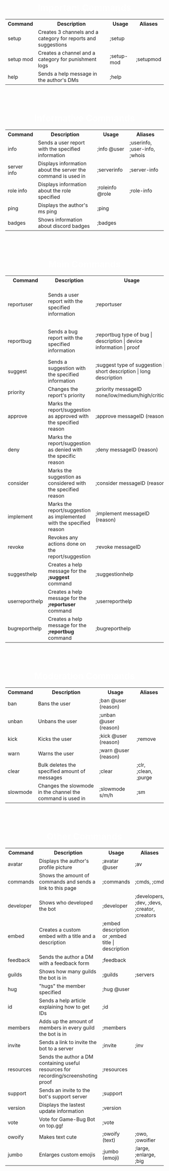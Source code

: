 <center><h1 style="color: #FFFFFF">Important Commands</h1></center>

<center><table style="width: 100%">
  
<tbody><tr>
<th>Command</th>
<th>Description</th>
<th>Usage</th>
<th>Aliases</th>
</tr>
        
<tr>
<td>setup
</td><td>Creates 3 channels and a category for reports and suggestions
</td><td>;setup
</td><td>
</td></tr>
        
<tr>
<td>setup mod
</td><td>Creates a channel and a category for punishment logs
</td><td>;setup-mod
</td><td>;setupmod
</td></tr>
        
<tr>
<td>help
</td><td>Sends a help message in the author's DMs
</td><td>;help
</td><td>
</td></tr>

</tbody></table></center>

<br>
<br>

<center><h1 style="color: #FFFFFF">Informative Commands</h1></center>

<center><table style="width: 100%">

<tbody><tr>
<th>Command</th>
<th>Description</th>
<th>Usage</th>
<th>Aliases</th>
</tr>
  
<tr>
<td>info
</td><td>Sends a user report with the specified information
</td><td>;info @user
</td><td>;userinfo, ;user-info, ;whois
</td></tr>
        
<tr>
<td>server info
</td><td>Displays information about the server the command is used in
</td><td>;serverinfo
</td><td>;server-info
</td></tr>

<tr>
<td>role info
</td><td>Displays information about the role specified
</td><td>;roleinfo @role
</td><td>;role-info
</td></tr>

<tr>
<td>ping
</td><td>Displays the author's ms ping
</td><td>;ping
</td><td>
</td></tr>

<tr>
<td>badges
</td><td>Shows information about discord badges
</td><td>;badges
</td><td>
</td></tr>

</tbody></table></center>

<br>
<br>

<center><h1 style="color: #FFFFFF">Main Commands</h1></center>

<center><table style="width: 100%">

<tbody><tr>
<th>Command</th>
<th>Description</th>
<th>Usage</th>
<th>Aliases</th>
</tr>
  
<tr>
<td>reportuser
</td><td>Sends a user report with the specified information
</td><td>;reportuser
</td><td>;ureport, ;report-user, ;user-report, ;userreport
</td></tr>
        
<tr>
<td>reportbug
</td><td>Sends a bug report with the specified information
</td><td>;reportbug type of bug | description | device information | proof
</td><td>;breport, ;report-bug, ;bug-report, ;bugreport
</td></tr>

<tr>
<td>suggest
</td><td>Sends a suggestion with the specified information
</td><td>;suggest type of suggestion | short description | long description
</td><td>
</td></tr>

<tr>
<td>priority
</td><td>Changes the report's priority
</td><td>;priority messageID none/low/medium/high/critical
</td><td>
</td></tr>

<tr>
<td>approve
</td><td>Marks the report/suggestion as approved with the specified reason
</td><td>;approve messageID (reason)
</td><td>
</td></tr>
        
<tr>
<td>deny
</td><td>Marks the report/suggestion as denied with the specific reason
</td><td>;deny messageID (reason)
</td><td>
</td></tr>

<tr>
<td>consider
</td><td>Marks the suggestion as considered with the specified reason
</td><td>;consider messageID (reason)
</td><td>
</td></tr>
        
<tr>
<td>implement
</td><td>Marks the report/suggestion as implemented with the specified reason
</td><td>;implement messageID (reason)
</td><td>
</td></tr>

<tr>
<td>revoke
</td><td>Revokes any actions done on the report/suggestion
</td><td>;revoke messageID
</td><td>
</td></tr>

<tr>
<td>suggesthelp
</td><td>Creates a help message for the <b>;suggest</b> command
</td><td>;suggestionhelp
</td><td>;shelp
</td></tr>

<tr>
<td>userreporthelp
</td><td>Creates a help message for the <b>;reportuser</b> command
</td><td>;userreporthelp
</td><td>;urhelp
</td></tr>

<tr>
<td>bugreporthelp
</td><td>Creates a help message for the <b>;reportbug</b> command
</td><td>;bugreporthelp
</td><td>;brhelp
</td></tr>

</tbody></table></center>

<br>
<br>

<center><h1 style="color: #FFFFFF">Moderation Commands</h1></center>

<center><table style="width: 100%">

<tbody><tr>
<th>Command</th>
<th>Description</th>
<th>Usage</th>
<th>Aliases</th>
</tr>
  
<tr>
<td>ban
</td><td>Bans the user
</td><td>;ban @user (reason)
</td><td>
</td></tr>
        
<tr>
<td>unban
</td><td>Unbans the user
</td><td>;unban @user (reason)
</td><td>
</td></tr>

<tr>
<td>kick
</td><td>Kicks the user
</td><td>;kick @user (reason)
</td><td>;remove
</td></tr>

<tr>
<td>warn
</td><td>Warns the user
</td><td>;warn @user (reason)
</td><td>
</td></tr>
        
<tr>
<td>clear
</td><td>Bulk deletes the specified amount of messages
</td><td>;clear <amount>
</td><td>;clr, ;clean, ;purge
</td></tr>

<tr>
<td>slowmode
</td><td>Changes the slowmode in the channel the command is used in
</td><td>;slowmode <duration>s/m/h
</td><td>;sm
</td></tr>

</tbody></table></center>

<br>
<br>

<center><h1 style="color: #FFFFFF">Other Commands</h1></center>

<center><table style="width: 100%">

<tbody><tr>
<th>Command</th>
<th>Description</th>
<th>Usage</th>
<th>Aliases</th>
</tr>
  
<tr>
<td>avatar
</td><td>Displays the author's profile picture
</td><td>;avatar @user
</td><td>;av
</td></tr>
        
<tr>
<td>commands
</td><td>Shows the amount of commands and sends a link to this page
</td><td>;commands
</td><td>;cmds, ;cmd
</td></tr>

<tr>
<td>developer
</td><td>Shows who developed the bot
</td><td>;developer
</td><td>;developers, ;dev, ;devs, ;creator, ;creators
</td></tr>

<tr>
<td>embed
</td><td>Creates a custom embed with a title and a description
</td><td>;embed description or ;embed title | description
</td><td>
</td></tr>
        
<tr>
<td>feedback
</td><td>Sends the author a DM with a feedback form
</td><td>;feedback
</td><td>
</td></tr>

<tr>
<td>guilds
</td><td>Shows how many guilds the bot is in
</td><td>;guilds
</td><td>;servers
</td></tr>

<tr>
<td>hug
</td><td>"hugs" the member specified
</td><td>;hug @user
</td><td>
</td></tr>

<tr>
<td>id
</td><td>Sends a help article explaining how to get IDs
</td><td>;id
</td><td>
</td></tr>

<tr>
<td>members
</td><td>Adds up the amount of members in every guild the bot is in
</td><td>;members
</td><td>
</td></tr>

<tr>
<td>invite
</td><td>Sends a link to invite the bot to a server
</td><td>;invite
</td><td>;inv
</td></tr>

<tr>
<td>resources
</td><td>Sends the author a DM containing useful resources for recording/screenshoting proof
</td><td>;resources
</td><td>
</td></tr>

<tr>
<td>support
</td><td>Sends an invite to the bot's support server
</td><td>;support
</td><td>
</td></tr>

<tr>
<td>version
</td><td>Displays the lastest update information
</td><td>;version
</td><td>
</td></tr>

<tr>
<td>vote
</td><td>Vote for Game-Bug Bot on top.gg!
</td><td>;vote
</td><td>
</td></tr>

<tr>
<td>owoify
</td><td>Makes text cute
</td><td>;owoify (text)
</td><td>;owo, ;owoifier
</td></tr>

<tr>
<td>jumbo
</td><td>Enlarges custom emojis
</td><td>;jumbo (emoji)
</td><td>;large, ;enlarge, ;big
</td></tr>

</tbody></table></center>

